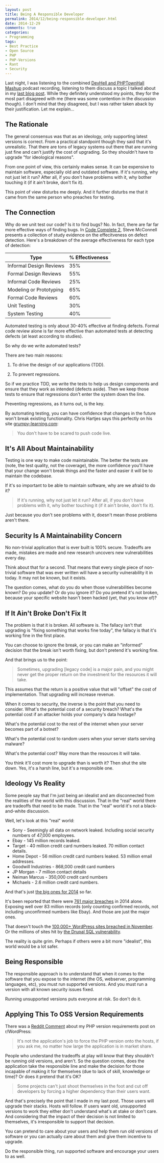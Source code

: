 ```yaml
---
layout: post
title: Being A Responsible Developer
permalink: 2014/12/being-responsible-developer.html
date: 2014-12-29
comments: true
categories:
- Programming
tags:
- Best Practice
- Open Source
- PHP
- PHP-Versions
- Rant
- Security
---
```


Last night, I was listening to the combined [DevHell and PHPTownHall Mashup](https://web.archive.org/web/20170920120822/https://www.youtube.com/watch?v=FfVZ_Erl0DU) podcast recording, listening to them discuss a topic I talked about in my [last blog post](https://web.archive.org/web/20170920120822/http://blog.ircmaxell.com/2014/12/on-php-version-requirements.html). While they definitely understood my points, they for the most part disagreed with me (there was some contention in the discussion though). I don't mind that they disagreed, but I was rather taken aback by their justification. Let me explain...

<!--more-->

## The Rationale

The general consensus was that as an ideology, only supporting latest versions is correct. From a practical standpoint though they said that it's unrealistic. That there are tons of legacy systems out there that are running just fine and can't justify the cost of upgrading. So they shouldn't have to upgrade "for ideological reasons".

From one point of view, this certainly makes sense. It can be expensive to maintain software, especially old and outdated software. If it's running, why not just let it run? After all, if you don't have problems with it, why bother touching it (if it ain't broke, don't fix it).

This point of view disturbs me deeply. And it further disturbs me that it came from the same person who preaches for testing.

## The Connection

Why do we unit test our code? Is it to find bugs? No. In fact, there are far far more effective ways of finding bugs. In [Code Complete 2](https://web.archive.org/web/20170920120822/http://www.amazon.com/Code-Complete-Practical-Handbook-Construction/dp/0735619670), Steve McConnell presents a collection of study evidence on the effecitveness on defect detection. Here's a breakdown of the average effectiveness for each type of detection:

| Type 	| % Effectiveness |
|-------|-----------------|
|Informal Design Reviews | 35% |
|Formal Design Reviews | 55% |
|Informal Code Reviews | 25% |
|Modeling or Prototyping | 65% |
|Formal Code Reviews | 60% |
|Unit Testing | 30% |
|System Testing | 40% |

Automated testing is only about 30-40% effective at finding defects. Formal code review alone is far more effective than automated tests at detecting defects (at least according to studies).

So why do we write automated tests?

There are two main reasons:

1. To drive the design of our applications (TDD).

2. To prevent regressions.

So if we practice TDD, we write the tests to help us design components and ensure that they work as intended (defects aside). Then we keep those tests to ensure that regressions don't enter the system down the line.

Preventing regressions, as it turns out, is the key.

By automating testing, you can have confidence that changes in the future won't break existing functionality. Chris Hartjes says this perfectly on his site [grumpy-learning.com](https://web.archive.org/web/20170920120822/http://grumpy-learning.com/):

> You don't have to be scared to push code live.

## It's All About Maintainability

Testing is one way to make code maintainable. The better the tests are (note, the test quality, not the coverage), the more confidence you'll have that your change won't break things and the faster and easier it will be to maintain the codebase.

If it's so important to be able to maintain software, why are we afraid to do it?

> If it's running, why not just let it run? After all, if you don't have problems with it, why bother touching it (if it ain't broke, don't fix it).

Just because you don't see problems with it, doesn't mean those problems aren't there.

## Security Is A Maintainability Concern

No non-trivial application that is ever built is 100% secure. Tradeoffs are made, mistakes are made and new research uncovers new vulnerabilities every day.

Think about that for a second. That means that every single piece of non-trivial software that was ever written will have a security vulnerability it in today. It may not be known, but it exists.

The question comes, what do you do when those vulnerabilities become known? Do you update? Or do you ignore it? Do you pretend it's not broken, because your specific website hasn't been hacked (yet, that you know of)?

## If It Ain't Broke Don't Fix It

The problem is that it is broken. All software is. The fallacy isn't that upgrading is "fixing something that works fine today", the fallacy is that it's working fine in the first place.

You can choose to ignore the break, or you can make an "informed" decision that the break isn't worth fixing, but don't pretend it's working fine.

And that brings us to the point:

> Sometimes, upgrading [legacy code] is a major pain, and you might never get the proper return on the investment for the resources it will take.

This assumes that the return is a positive value that will "offset" the cost of implementation. That upgrading will increase revenue.

When it comes to security, the inverse is the point that you need to consider. What's the potential cost of a security breach? What's the potential cost if an attacker holds your company's data hostage?

What's the potential cost to the rest of the internet when your server becomes part of a botnet?

What's the potential cost to random users when your server starts serving malware?

What's the potential cost? Way more than the resources it will take.

You think it'll cost more to upgrade than is worth it? Then shut the site down. Yes, it's a harsh line, but it's a responsible one.

## Ideology Vs Reality

Some people say that I'm just being an idealist and am disconnected from the realities of the world with this discussion. That in the "real" world there are tradeoffs that need to be made. That in the "real" world it's not a black-and-white discussion.

Well, let's look at this "real" world:

 * Sony - Seemingly all data on network leaked. Including social security numbers of 47,000 employees.
 * Ebay - 145 million records leaked.
 * Target - 40 million credit card numbers leaked. 70 million contact details.
 * Home Depot - 56 million credit card numbers leaked. 53 million email addresses.
 * Goodwill Industries - 868,000 credit card numbers
 * JP Morgan - 7 million contact details
 * Neiman Marcus - 350,000 credit card numbers
 * Michaels - 2.6 million credit card numbers.

And that's just [the big ones for 2014](https://web.archive.org/web/20170920120822/http://www.informationisbeautiful.net/visualizations/worlds-biggest-data-breaches-hacks/) so far.

It's been reported that there were [761 major breaches](https://web.archive.org/web/20170920120822/http://www.idtheftcenter.org/images/breach/DataBreachReports_2014.pdf) in 2014 alone. Exposing well over 83 million records (only counting confirmed records, not including unconfirmed numbers like Ebay). And those are just the major ones.

That doesn't touch the [100,000+ WordPress sites breached in November](https://web.archive.org/web/20170920120822/http://wptavern.com/100000-wordpress-sites-compromised-using-the-slider-revolution-security-vulnerability). Or the millions of sites hit by [the Drupal SQL vulnerability](https://web.archive.org/web/20170920120822/http://www.bbc.com/news/technology-29846539).

The reality is quite grim. Perhaps if others were a bit more "idealist", this world would be a lot safer.

## Being Responsible

The responsible approach is to understand that when it comes to the software that you expose to the internet (the OS, webserver, programming languages, etc), you must run supported versions. And you must run a version with all known security issues fixed.

Running unsupported versions puts everyone at risk. So don't do it.

## Applying This To OSS Version Requirements

There was a [Reddit Comment](https://web.archive.org/web/20170920120822/https://www.reddit.com/r/Wordpress/comments/2pvbfx/on_php_version_requirements_x_post_from_rphp/cn0kbje) about my PHP version requirements post on r/WordPress:

> It's not the application's job to force the PHP version onto the hosts, if you ask me, no matter how large the application is in market share.

People who understand the tradeoffs at play will know that they shouldn't be running old versions, and aren't. So the question comes, does the application take the responsible line and make the decision for those incapable of making it for themselves (due to lack of skill, knowledge or time)? Or does it pretend that it's OK?

> Some projects can't just shoot themselves in the foot and cut off developers by forcing a higher dependency than their users want.

And that's precisely the point that I made in my last post. Those users will upgrade their stacks. Hosts will follow. If users want old, unsupported versions to work they either don't understand what's at stake or don't care. And considering that the impact of their decision is not limited to themselves, it's irresponsible to support that decision.

You can pretend to care about your users and help them run old versions of software or you can actually care about them and give them incentive to upgrade.

Do the responsible thing, run supported software and encourage your users to as well.